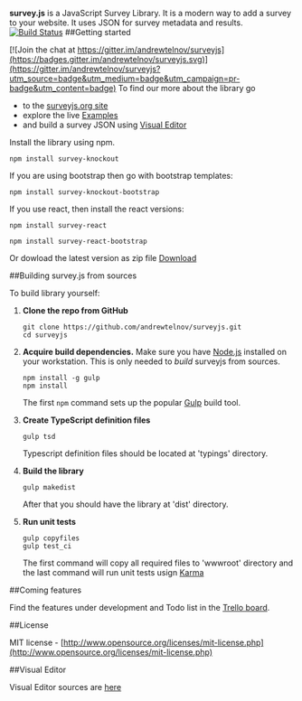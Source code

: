 **survey.js** is a JavaScript Survey Library. It is a modern way to add a survey to your website. It uses JSON for survey metadata and results.
[![Build Status](https://api.shippable.com/projects/55ded2031895ca4474102b6d/badge)](https://app.shippable.com/projects/55ded2031895ca4474102b6d)
##Getting started

[![Join the chat at https://gitter.im/andrewtelnov/surveyjs](https://badges.gitter.im/andrewtelnov/surveyjs.svg)](https://gitter.im/andrewtelnov/surveyjs?utm_source=badge&utm_medium=badge&utm_campaign=pr-badge&utm_content=badge)
To find our more about the library go
* to the [surveyjs.org site](http://surveyjs.org) 
* explore the live [Examples](http://surveyjs.org/examples/) 
* and build a survey JSON using [Visual Editor](http://surveyjs.org/builder/)

Install the library using npm.
```
npm install survey-knockout
```
If you are using bootstrap then go with bootstrap templates:
```
npm install survey-knockout-bootstrap
```
If you use react, then install the react versions:
```
npm install survey-react
```
```
npm install survey-react-bootstrap
```

Or dowload the latest version as zip file [Download](http://surveyjs.org/downloads/surveyjs.zip)

##Building survey.js from sources

To build library yourself:

 1. **Clone the repo from GitHub**  
	```
	git clone https://github.com/andrewtelnov/surveyjs.git
	cd surveyjs
	```

 2. **Acquire build dependencies.** Make sure you have [Node.js](http://nodejs.org/) installed on your workstation. This is only needed to _build_ surveyjs from sources.  
	```
	npm install -g gulp
	npm install
	```
	The first `npm` command sets up the popular [Gulp](http://gulpjs.com/) build tool. 

 3. **Create TypeScript definition files**
	```
	gulp tsd
	```
	Typescript definition files should be located at 'typings' directory.

 4. **Build the library**
	```
	gulp makedist
	```
	After that you should have the library at 'dist' directory.

 5. **Run unit tests**
	```
	gulp copyfiles
	gulp test_ci
	```
	The first command will copy all required files to 'wwwroot' directory and the last command will run unit tests usign [Karma](https://karma-runner.github.io/0.13/index.html)

##Coming features

Find the features under development and Todo list in the [Trello board](https://trello.com/b/lAwhTw3H/surveyjs-project).

##License

MIT license - [http://www.opensource.org/licenses/mit-license.php](http://www.opensource.org/licenses/mit-license.php)


##Visual Editor

Visual Editor sources are [here](https://github.com/andrewtelnov/surveyjs.editor)